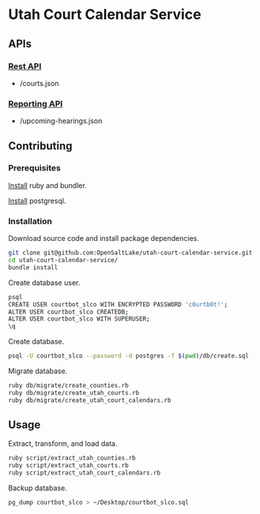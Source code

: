 # Utah Court Calendar Service

## APIs

### [Rest API](/api/rest/)

  + /courts.json

### [Reporting API](/api/reporting/)

  + /upcoming-hearings.json



## Contributing

### Prerequisites

[Install](http://data-creative.info/process-documentation/2015/07/18/how-to-set-up-a-mac-development-environment.html#ruby) ruby and bundler.

[Install](http://data-creative.info/process-documentation/2015/07/18/how-to-set-up-a-mac-development-environment.html#postgresql) postgresql.

### Installation

Download source code and install package dependencies.

```` sh
git clone git@github.com:OpenSaltLake/utah-court-calendar-service.git
cd utah-court-calendar-service/
bundle install
````

Create database user.

```` sh
psql
CREATE USER courtbot_slco WITH ENCRYPTED PASSWORD 'c0urtb0t!';
ALTER USER courtbot_slco CREATEDB;
ALTER USER courtbot_slco WITH SUPERUSER;
\q
````

Create database.

```` sh
psql -U courtbot_slco --password -d postgres -f $(pwd)/db/create.sql
````

Migrate database.

```` sh
ruby db/migrate/create_counties.rb
ruby db/migrate/create_utah_courts.rb
ruby db/migrate/create_utah_court_calendars.rb
````

## Usage

Extract, transform, and load data.

```` sh
ruby script/extract_utah_counties.rb
ruby script/extract_utah_courts.rb
ruby script/extract_utah_court_calendars.rb
````

Backup database.

```` sh
pg_dump courtbot_slco > ~/Desktop/courtbot_slco.sql
````

